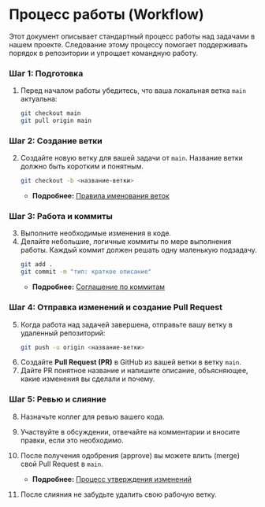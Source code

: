 # Процесс работы (Workflow)

Этот документ описывает стандартный процесс работы над задачами в нашем проекте. Следование этому процессу помогает поддерживать порядок в репозитории и упрощает командную работу.

### Шаг 1: Подготовка

1.  Перед началом работы убедитесь, что ваша локальная ветка `main` актуальна:
    ```bash
    git checkout main
    git pull origin main
    ```

### Шаг 2: Создание ветки

2.  Создайте новую ветку для вашей задачи от `main`. Название ветки должно быть коротким и понятным.
    ```bash
    git checkout -b <название-ветки>
    ```
    *   **Подробнее:** [Правила именования веток](branch-naming.md)

### Шаг 3: Работа и коммиты

3.  Выполните необходимые изменения в коде.
4.  Делайте небольшие, логичные коммиты по мере выполнения работы. Каждый коммит должен решать одну маленькую подзадачу.
    ```bash
    git add .
    git commit -m "тип: краткое описание"
    ```
    *   **Подробнее:** [Соглашение по коммитам](commit-convention.md)

### Шаг 4: Отправка изменений и создание Pull Request

5.  Когда работа над задачей завершена, отправьте вашу ветку в удаленный репозиторий:
    ```bash
    git push -u origin <название-ветки>
    ```
6.  Создайте **Pull Request (PR)** в GitHub из вашей ветки в ветку `main`.
7.  Дайте PR понятное название и напишите описание, объясняющее, какие изменения вы сделали и почему.

### Шаг 5: Ревью и слияние

8.  Назначьте коллег для ревью вашего кода.
9.  Участвуйте в обсуждении, отвечайте на комментарии и вносите правки, если это необходимо.
10. После получения одобрения (approve) вы можете влить (merge) свой Pull Request в `main`.
    *   **Подробнее:** [Процесс утверждения изменений](approval-process.md)

11. После слияния не забудьте удалить свою рабочую ветку.